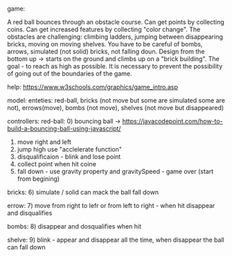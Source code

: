 game:

A red ball bounces through an obstacle course.
Can get points by collecting coins.
Can get increased features by collecting "color change". 
The obstacles are challenging: climbing ladders, jumping between disappearing bricks, moving on moving shelves.
You have to be careful of bombs, arrows, simulated (not solid) bricks, not falling doun. 
Design from the bottom up -> starts on the ground and climbs up on a "brick building".
The goal - to reach as high as possible.
It is necessary to prevent the possibility of going out of the boundaries of the game.

help: https://www.w3schools.com/graphics/game_intro.asp 

model:
enteties: red-ball, bricks (not move but some are simulated some are not), errows(move), bombs (not move), shelves (not move but disappeared)

controllers:
red-ball:
0) bouncing ball -> https://javacodepoint.com/how-to-build-a-bouncing-ball-using-javascript/
1) move right and left  
2) jump high use "acclelerate function"
3) disqualificaion - blink and lose point
4) collect point when hit coine
5) fall down - use gravity property and gravitySpeed - game over (start from begining)

bricks:
6) simulate / solid can mack the ball fall down

errow:
7) move from right to lefr or from left to right - when hit disappear and disqualifies

bombs:
8) disappear and dosqualifies when hit

shelve:
9) blink - appear and disappear all the time, when disappear the ball can fall down


